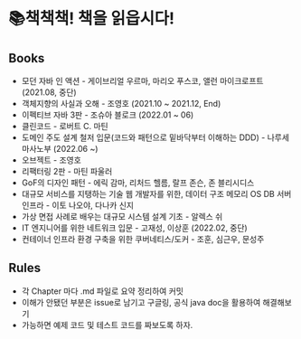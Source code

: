 # 📚책책책! 책을 읽읍시다!

## Books

- 모던 자바 인 액션 - 게이브리얼 우르마, 마리오 푸스코, 앨런 마이크로프트 (2021.08, 중단)
- 객체지향의 사실과 오해 - 조영호 (2021.10 ~ 2021.12, End)
- 이펙티브 자바 3판 - 조슈아 블로크 (2022.01 ~ 06)
- 클린코드 - 로버트 C. 마틴
- 도메인 주도 설계 철저 입문(코드와 패턴으로 밑바닥부터 이해하는 DDD) - 나루세 마사노부 (2022.06 ~)
- 오브젝트 - 조영호
- 리팩터링 2판 - 마틴 파울러
- GoF의 디자인 패턴 - 에릭 감마, 리처드 헬름, 랄프 존슨, 존 블리시디스
- 대규모 서비스를 지탱하는 기술 웹 개발자를 위한, 데이터 구조 메모리 OS DB 서버 인프라 - 이토 나오야, 다나카 신지
- 가상 면접 사례로 배우는 대규모 시스템 설계 기초 - 알렉스 쉬
- IT 엔지니어를 위한 네트워크 입문 - 고재성, 이상훈 (2022.02, 중단)
- 컨테이너 인프라 환경 구축을 위한 쿠버네티스/도커 - 조훈, 심근우, 문성주

## Rules

- 각 Chapter 마다 .md 파일로 요약 정리하여 커밋
- 이해가 안됐던 부분은 issue로 남기고 구글링, 공식 java doc을 활용하여 해결해보기
- 가능하면 예제 코드 및 테스트 코드를 짜보도록 하자.
